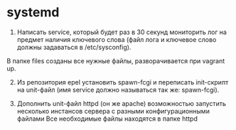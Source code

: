 # systemd
1. Написать service, который будет раз в 30 секунд мониторить лог на предмет наличия ключевого слова (файл лога и ключевое слово должны задаваться в /etc/sysconfig).

В папке files созданы все нужные файлы, разворачивается при vagrant up.




2. Из репозитория epel установить spawn-fcgi и переписать init-скрипт на unit-файл (имя service должно называться так же: spawn-fcgi).


3. Дополнить unit-файл httpd (он же apache) возможностью запустить несколько инстансов сервера с разными конфигурационными файлами
Все необходимые файлы находятся в папке httpd
